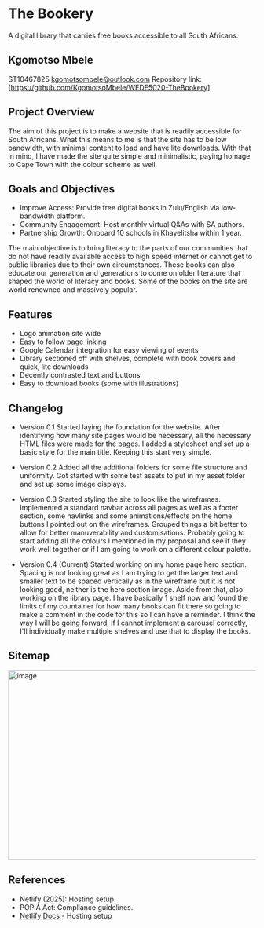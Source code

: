 
# The Bookery

A digital library that carries free books accessible to all South Africans.

## Kgomotso Mbele
ST10467825 
kgomotsombele@outlook.com
Repository link: [https://github.com/KgomotsoMbele/WEDE5020-TheBookery]

## Project Overview
The aim of this project is to make a website that is readily accessible for South Africans.
What this means to me is that the site has to be low bandwidth, with minimal content to load and have lite downloads.
With that in mind, I have made the site quite simple and minimalistic, paying homage to Cape Town with the colour scheme as well.

## Goals and Objectives
- Improve Access: Provide free digital books in Zulu/English via low-bandwidth platform.  
- Community Engagement: Host monthly virtual Q&As with SA authors.  
- Partnership Growth: Onboard 10 schools in Khayelitsha within 1 year.

The main objective is to bring literacy to the parts of our communities that do not have readily available access to high speed internet
or cannot get to public libraries due to their own circumstances. These books can also educate our generation and generations
to come on older literature that shaped the world of literacy and books. Some of the books on the site are 
world renowned and massively popular.

## Features
- Logo animation site wide
- Easy to follow page linking
- Google Calendar integration for easy viewing of events
- Library sectioned off with shelves, complete with book covers and quick, lite downloads
- Decently contrasted text and buttons
- Easy to download books (some with illustrations)

## Changelog
 - Version 0.1
 Started laying the foundation for the website. After identifying how many site pages would be necessary, all the necessary HTML files were made for the pages.
 I added a stylesheet and set up a basic style for the main title.
 Keeping this start very simple.
 
 - Version 0.2
 Added all the additional folders for some file structure and uniformity.
 Got started with some test assets to put in my asset folder and set up some image displays.

 - Version 0.3 
Started styling the site to look like the wireframes. Implemented a standard navbar across all pages as well as a footer section, some navlinks and some animations/effects on the home buttons I pointed out on the wireframes. Grouped things a bit better to allow for better manuverability and customisations. Probably going to start adding all the colours I mentioned in my proposal and see if they work well together or if I am going to work on a different colour palette.

- Version 0.4 (Current)
Started working on my home page hero section. Spacing is not looking great as I am trying to get the larger text and smaller text to be spaced vertically as in the wireframe but it is not looking good, neither is the hero section image. Aside from that, also working on the library page. I have basically 1 shelf now and found the limits of my countainer for how many books can fit there so going to make a comment in the code for this so I can have a reminder. I think the way I will be going forward, if I cannot implement a carousel correctly, I'll individually make multiple shelves and use that to display the books.

## Sitemap
<img width="994" height="385" alt="image" src="https://github.com/user-attachments/assets/01aa19e6-59a7-4c6d-8018-8a8ebbcb1698" />

## References  
- Netlify (2025): Hosting setup.  
- POPIA Act: Compliance guidelines.  
- [Netlify Docs](https://docs.netlify.com/) - Hosting setup
